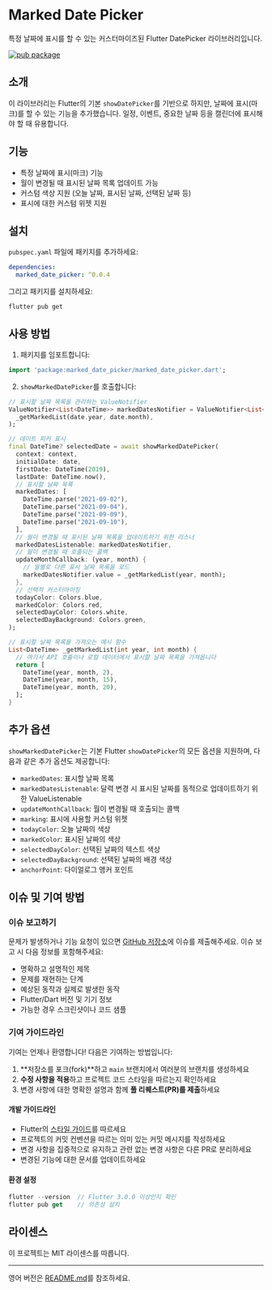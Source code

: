 # Marked Date Picker

특정 날짜에 표시를 할 수 있는 커스터마이즈된 Flutter DatePicker 라이브러리입니다.

[![pub package](https://img.shields.io/pub/v/marked_date_picker.svg)](https://pub.dev/packages/marked_date_picker)

## 소개

이 라이브러리는 Flutter의 기본 `showDatePicker`를 기반으로 하지만, 날짜에 표시(마크)를 할 수 있는 기능을 추가했습니다. 일정, 이벤트, 중요한 날짜 등을 캘린더에 표시해야 할 때 유용합니다.

## 기능

- 특정 날짜에 표시(마크) 기능
- 월이 변경될 때 표시된 날짜 목록 업데이트 가능
- 커스텀 색상 지원 (오늘 날짜, 표시된 날짜, 선택된 날짜 등)
- 표시에 대한 커스텀 위젯 지원

## 설치

`pubspec.yaml` 파일에 패키지를 추가하세요:

```yaml
dependencies:
  marked_date_picker: ^0.0.4
```

그리고 패키지를 설치하세요:

```
flutter pub get
```

## 사용 방법

1. 패키지를 임포트합니다:

```dart
import 'package:marked_date_picker/marked_date_picker.dart';
```

2. `showMarkedDatePicker`를 호출합니다:

```dart
// 표시할 날짜 목록을 관리하는 ValueNotifier
ValueNotifier<List<DateTime>> markedDatesNotifier = ValueNotifier<List<DateTime>>(
  _getMarkedList(date.year, date.month),
);

// 데이트 피커 표시
final DateTime? selectedDate = await showMarkedDatePicker(
  context: context,
  initialDate: date,
  firstDate: DateTime(2019),
  lastDate: DateTime.now(),
  // 표시할 날짜 목록
  markedDates: [
    DateTime.parse("2021-09-02"),
    DateTime.parse("2021-09-04"),
    DateTime.parse("2021-09-09"),
    DateTime.parse("2021-09-10"),
  ],
  // 월이 변경될 때 표시된 날짜 목록을 업데이트하기 위한 리스너
  markedDatesListenable: markedDatesNotifier,
  // 월이 변경될 때 호출되는 콜백
  updateMonthCallback: (year, month) {
    // 월별로 다른 표시 날짜 목록을 로드
    markedDatesNotifier.value = _getMarkedList(year, month);
  },
  // 선택적 커스터마이징
  todayColor: Colors.blue,
  markedColor: Colors.red,
  selectedDayColor: Colors.white,
  selectedDayBackground: Colors.green,
);

// 표시할 날짜 목록을 가져오는 예시 함수
List<DateTime> _getMarkedList(int year, int month) {
  // 여기서 API 호출이나 로컬 데이터에서 표시할 날짜 목록을 가져옵니다
  return [
    DateTime(year, month, 2),
    DateTime(year, month, 15),
    DateTime(year, month, 20),
  ];
}
```

## 추가 옵션

`showMarkedDatePicker`는 기본 Flutter `showDatePicker`의 모든 옵션을 지원하며, 다음과 같은 추가 옵션도 제공합니다:

- `markedDates`: 표시할 날짜 목록
- `markedDatesListenable`: 달력 변경 시 표시된 날짜를 동적으로 업데이트하기 위한 ValueListenable
- `updateMonthCallback`: 월이 변경될 때 호출되는 콜백
- `marking`: 표시에 사용할 커스텀 위젯
- `todayColor`: 오늘 날짜의 색상
- `markedColor`: 표시된 날짜의 색상
- `selectedDayColor`: 선택된 날짜의 텍스트 색상
- `selectedDayBackground`: 선택된 날짜의 배경 색상
- `anchorPoint`: 다이얼로그 앵커 포인트

## 이슈 및 기여 방법

### 이슈 보고하기

문제가 발생하거나 기능 요청이 있으면 [GitHub 저장소](https://github.com/zerodice0/BlackBearsFlutterLibrary/tree/main/lib/library/marked_date_picker)에 이슈를 제출해주세요. 이슈 보고 시 다음 정보를 포함해주세요:

- 명확하고 설명적인 제목
- 문제를 재현하는 단계
- 예상된 동작과 실제로 발생한 동작
- Flutter/Dart 버전 및 기기 정보
- 가능한 경우 스크린샷이나 코드 샘플

### 기여 가이드라인

기여는 언제나 환영합니다! 다음은 기여하는 방법입니다:

1. **저장소를 포크(fork)**하고 `main` 브랜치에서 여러분의 브랜치를 생성하세요
2. **수정 사항을 적용**하고 프로젝트 코드 스타일을 따르는지 확인하세요
3. 변경 사항에 대한 명확한 설명과 함께 **풀 리퀘스트(PR)를 제출**하세요

#### 개발 가이드라인

- Flutter의 [스타일 가이드](https://github.com/flutter/flutter/wiki/Style-guide-for-Flutter-repo)를 따르세요
- 프로젝트의 커밋 컨벤션을 따르는 의미 있는 커밋 메시지를 작성하세요
- 변경 사항을 집중적으로 유지하고 관련 없는 변경 사항은 다른 PR로 분리하세요
- 변경된 기능에 대한 문서를 업데이트하세요

#### 환경 설정

```dart
flutter --version  // Flutter 3.0.0 이상인지 확인
flutter pub get    // 의존성 설치
```

## 라이센스

이 프로젝트는 MIT 라이센스를 따릅니다.

---

영어 버전은 [README.md](README.md)를 참조하세요. 